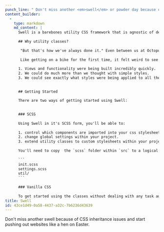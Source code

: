 ```yaml
---
punch_line: " Don't miss another <em>swell</em> or powder day because of CSS inheritance issues and start pushing out websites like a hen on Easter. It's so easy, a designer could do it."
content_builder:
  - 
    type: markdown
    md_content: |
      Swell is a barebones utility CSS framework that is agnostic of design, allowing you – the developer – to build websites and application interfaces efficiently from project to project.
      
      ## Why utility classes?
      
       "But that's how we've always done it." Even between us at Octopus, we were hesistant to adopt something so different from how websites and apps have been styles since the beginning of CSS; but, after one too many projects with CSS inhertiance issues and overwriting styles throughout a deep nesting of SASS files, we decided to give it a go.
      
       Like getting on a bike for the first time, it felt weird to see so much going on in the markup; but, we realized two  things:
      
      1. Views and functionality were being built incredibly quickly.
      2. We could do much more than we thought with simple styles.
      3. We could see exactly what styles were being applied to all the elements without having to dig through inspector.
      
      
      ## Getting Started
      
      There are two ways of getting started using Swell:
      
      
      ### SCSS
      
      Using Swell in it's SCSS form, you'll be able to:
      
      1. control which components are imported into your css stylesheet.
      2. change global settings within your project.
      3. extend utility classes to custom stylesheets within your project.
      
      You'll need to copy  the `scss` folder within `src` to a logical place in your app. You'll need `init.scss` (which you can rename to `{your-app-name}.scss` to import the components and settings and `settings.scss` to load the default settings.
      
      ```
      init.scss
      settings.scss
      util/
      ```
      
      ### Vanilla CSS
      
      To get started using the classes without dealing with any task automation, you can download and include a compiled version of the Swell stylesheet. Copy `styles.css` from the `dist` folder to a logical place in your project and include it in your HTML.
title: Swell
id: 43ce1d49-0a58-4437-a32c-7b6236d43639
---
```

Don't miss another swell because of CSS inheritance issues and start pushing out websites like a hen on Easter.
